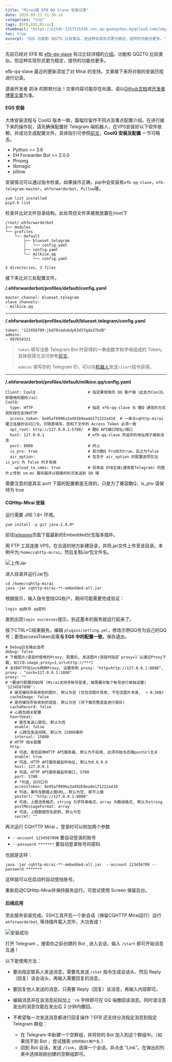 ```yaml
---
title: "Mirai端 EFB QQ Slave 安装记录"
date: 2020-09-23 21:30:14
categories: "小记"
tags: [EFB,EQS,Mirai]
thumbnail: "https://ojhdt-1257115336.cos.ap-guangzhou.myqcloud.com/img/20200923/0.png"
toc: true
excerpt: "EQS 功能和 QQ2TG 比较类似，但这种实现形式更为稳定，提供的功能也更多。"
---
```

先前已经对 EFB 和 [efb-qq-slave](https://github.com/milkice233/efb-qq-slave) 有过比较详细的[介绍](https://blog.ojhdt.com/20190606/efb/)。功能和 QQ2TG 比较类似，但这种实现形式更为稳定，提供的功能也更多。

efb-qq-slave 最近的更新添加了对 Mirai 的支持。文章接下来将对我的安装历程进行记录。

感谢开发者 奶冰 的默默付出！文章内容可能存在纰漏，请以[Github文档](https://github.com/milkice233/efb-qq-slave)或[开发者博客文章](https://milkice.me/2018/09/17/efb-how-to-send-and-receive-messages-from-qq-on-telegram/)为准。

#### EQS 安装

大体安装流程与 CoolQ 版本一致，篇幅仅留作不同点及重点配置介绍。在进行接下来的操作前，请先确保配置好 Telegram 端机器人，在VPS安装好以下软件依赖，并成功生成配置文件。具体指引可参照[前文](https://blog.ojhdt.com/20190606/efb/)。**CoolQ 安装及配置** 一节可略去。

- Python >= 3.6
- EH Forwarder Bot >= 2.0.0
- ffmpeg
- libmagic
- pillow

安装情况可以通过指令检查。如果操作正确，pip中会安装有`efb-qq-slave`，`efb-telegram-master`，`ehforwarderbot`，`Pillow`等。
```
yum list installed
pip3.6 list
```

检查并比对文件目录结构。此处项目文件夹被我放置在/root下
```
/root/.ehforwarderbot
├── modules
└── profiles
    └── default
        ├── blueset.telegram
        │   └── config.yaml
        ├── config.yaml
        └── milkice.qq
            └── config.yaml

5 directories, 3 files
```
接下来比对三处配置文件。

**/.ehforwarderbot/profiles/default/config.yaml**
```
master_channel: blueset.telegram
slave_channels:
- milkice.qq
```
---
**/.ehforwarderbot/profiles/default/blueset.telegram/config.yaml**

```
token: "123456789:jbd78sadvbdy63d37gda37bd8"
admins:
- 987654321
```

>`taken` 填写注册 Telegram Bot 时获得的一串由数字和字母组成的 Token。具体获得方法可参考[前文](https://blog.ojhdt.com/20190606/efb/#Telegram-%E4%B8%8A%E7%9A%84%E6%AD%A5%E9%AA%A4)。
>
>`admins` 填写你的 Telegram ID，可以向[机器人](https://t.me/get_id_bot)发送`/start`指令获得。
---

**/.ehforwarderbot/profiles/default/milkice.qq/config.yaml**

```
Client: CoolQ                       # 指定要使用的 QQ 客户端（此处为CoolQ，即使用的是Mirai）
CoolQ:
  type: HTTP                        # 指定 efb-qq-slave 与 酷Q 通信的方式 现阶段仅支持HTTP
  access_token: 6e95af8996a3a492b9eade171222a410  # 一串与cqhttp-mirai建立连接的访问口令。可随意填写，但和下文中的 Access Token 必须一致
  api_root: http://127.0.0.1:5700/  # 酷Q API接口地址/端口
  host: 127.0.0.1                   # efb-qq-slave 所监听的地址用于接收消息
  port: 8000                        # 同上
  is_pro: true                      # 若为酷Q Pro则为true，反之为false
  air_option:                       # 包含于 air_option 的配置选项仅当 is_pro 为 false 时才有效
    upload_to_smms: true            # 将来自 EFB主端(通常是Telegram) 的图片上传到 sm.ms 服务器并以链接的形式发送到 QQ 端
```
需要注意的是其实 port 下面的配置都是无效的，只是为了兼容酷Q，is_pro 请保持为 true


#### CQHttp-Mirai 安装

运行需要 JRE 1.8+ 环境。
```
yum install -y git java-1.8.0*
```
前往[releases](https://github.com/yyuueexxiinngg/cqhttp-mirai/releases)页面下载最新的Embedded分支版本插件。

用 FTP 工具连接 VPS，在合适的地方新建目录，并将.jar文件上传至该目录。本例中为`/home/cqhttp-mirai`。然后复制Jar包文件名。

![上传Jar](https://ojhdt-1257115336.cos.ap-guangzhou.myqcloud.com/img/20200829/8.png)

进入目录并运行Jar包: 
```
cd /home/cqhttp-mirai
java -jar cqhttp-mirai-**-embedded-all.jar
```
根据提示，输入指令登陆QQ账户。期间可能需要完成验证：
```
login qq账号 qq密码
```
直到出现`login successes`提示。到这基本的服务就运行起来了。

按下CTRL+C结束服务。编辑 `plugins/setting.yml`，修改示例QQ号为自己的QQ号；更改accessToken且需**与 EQS 中的配置一致**。保存退出。
```
# Debug日志输出选项
debug: false
# 下载图片/语音时使用的Proxy, 配置后, 发送图片/语音时指定`proxy=1`以通过Proxy下载, 如[CQ:image,proxy=1,url=http://***]
# 支持HTTP及Sock两种Proxy, 设置举例 proxy: "http=http://127.0.0.1:8888", proxy : "sock=127.0.0.1:1088"
proxy: ""
# *要进行配置的QQ号 (Mirai支持多帐号登录, 故需要对每个帐号进行单独设置)
'1234567890':
  # 是否缓存所有收到的图片, 默认为否 (仅包含图片信息, 不包含图片本身,  < 0.5KB)
  cacheImage: false
  # 是否缓存所有收到的语音, 默认为否 (将下载完整语音进行保存)
  cacheRecord: false
  # 心跳包相关配置
  heartbeat:
    # 是否发送心跳包, 默认为否
    enable: false
    # 心跳包发送间隔, 默认为 15000毫秒
    interval: 15000
  # HTTP 相关配置
  http:
    # 可选，是否启用HTTP API服务器, 默认为不启用, 此项开始与否跟postUrl无关
    enable: true
    # 可选，HTTP API服务器监听地址, 默认为0.0.0.0
    host: 127.0.0.1
    # 可选，HTTP API服务器监听端口, 5700
    port: 5700
    # *可选，访问口令
    accessToken: 6e95af8996a3a492b9eade171222a410
    # 可选，事件及数据上报URL, 默认为空, 即不上报
    postUrl: "http://127.0.0.1:8000"
    # 可选，上报消息格式，string 为字符串格式，array 为数组格式, 默认为string
    postMessageFormat: array
    # 可选，上报数据签名密钥, 默认为空
    secret: ""
```
再次运行 CQHTTP Mirai 。登录时可以附加两个参数
- `--account 1234567890` 要自动登录的账号
- `--password *******` 要自动登录账号的密码

也就是这样：
```
java -jar cqhttp-mirai-**-embedded-all.jar  --account 123456789 --password *******
```
这样就可以在启动时自动登陆账号。

重新启动CQHttp-Mirai并保持服务运行。可尝试使用 Screen 保留后台。

#### 后续应用

至此服务安装完成。SSH工具开启一个新会话（保留CQHTTP Mirai运行）运行 `ehforwarderbot`, 等待插件载入完毕，大功告成！

![安装成功](https://ojhdt-1257115336.cos.ap-guangzhou.myqcloud.com/img/20200923/1.png)

打开 Telegram ，搜索你之前创建的 Bot , 进入会话，输入 `/start` 即可开始消息互通！

以下是使用方法：

- 要向指定联系人发送消息，需要先发送 `/chat` 指令生成会话头，然后 Reply（回复）该会话头，再输入需要回复的消息。

- 要回复他人发送的消息，只需要 Reply（回复）该消息，再输入内容即可。

- 编辑消息并在该消息前段加上 `'rm` 字样即可在 QQ 端撤回该消息。同时请注意发出的消息仅能在发出后 2 分钟内撤回。

- 不希望每一次发送消息都进行回复操作？EFB 还支持分流指定消息到指定 Telegram 群组：

   - 在 Telegram 中新建一个空群组，并将你的 Bot 加入到这个群组中。（如果找不到 Bot ，尝试搜索 `@你的Bot用户名` ）
   - 回到 Bot 会话，发送 `/link`，选择一个会话，并点击 “Link”。在弹出的列表中选择刚刚创建的空群组即可。
